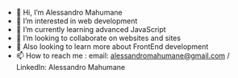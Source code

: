 - 👋 Hi, I’m Alessandro Mahumane
- 👀 I’m interested in web development
- 🌱 I’m currently learning advanced JavaScript
- 💞️ I’m looking to collaborate on websites and sites
- 💞️ Also looking to learn more about FrontEnd development 
- 📫 How to reach me : email: alessandromahumane@gmail.com / LinkedIn: Alessandro Mahumane

<!---
AMahumasss3/AMahumasss3 is a ✨ special ✨ repository because its `README.md` (this file) appears on your GitHub profile.
You can click the Preview link to take a look at your changes.
--->
